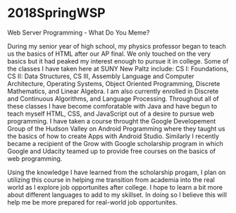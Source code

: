 # 2018SpringWSP
Web Server Programming - What Do You Meme?

During my senior year of high school, my physics professor began to teach us the basics of HTML after our AP final. We only touched on the very basics but it had peaked my interest enough to pursue it in college. Some of the classes I have taken here at SUNY New Paltz include: CS I: Foundations, CS II: Data Structures, CS III, Assembly Language and Computer Architecture, Operating Systems, Object Oriented Programming, Discrete Mathematics, and Linear Algebra. I am also currently enrolled in Discrete and Continuous Algorithms, and Language Processing. Throughout all of these classes I have become comforatable with Java and have begun to teach myself HTML, CSS, and JavaScript out of a desire to pursue web programming. I have taken a course throught the Google Developement Group of the Hudson Valley on Android Programming where they taught us the basics of how to create Apps with Android Studio. Similarly I recently became a recipient of the Grow with Google scholarship program in which Google and Udacity teamed up to provide free courses on the basics of web programming.

Using the knowledge I have learned from the scholarship progam, I plan on utilizing this course in helping me transition from academia into the real world as I explore job opportunites after college. I hope to learn a bit more about different languages to add to my skillset. In doing so I believe this will help me be more prepared for real-world job opportunites.
